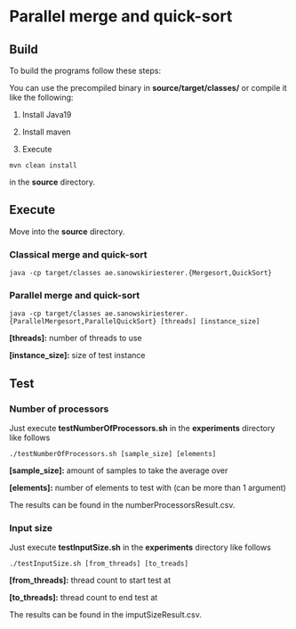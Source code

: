# Parallel merge and quick-sort

## Build

To build the programs follow these steps:

You can use the precompiled binary in **source/target/classes/** or compile it like the following:

1. Install Java19

2. Install maven

2. Execute 
```
mvn clean install
```

in the **source** directory.


## Execute

Move into the **source** directory.

### Classical merge and quick-sort

    java -cp target/classes ae.sanowskiriesterer.{Mergesort,QuickSort}

### Parallel merge and quick-sort

    java -cp target/classes ae.sanowskiriesterer.{ParallelMergesort,ParallelQuickSort} [threads] [instance_size]

**[threads]:** number of threads to use

**[instance_size]:** size of test instance

## Test

### Number of processors

Just execute **testNumberOfProcessors.sh** in the **experiments** directory like follows

    ./testNumberOfProcessors.sh [sample_size] [elements]

**[sample_size]:** amount of samples to take the average over

**[elements]:** number of elements to test with (can be more than 1 argument)

The results can be found in the numberProcessorsResult.csv.

### Input size

Just execute **testInputSize.sh** in the **experiments** directory like follows

    ./testInputSize.sh [from_threads] [to_treads]

**[from_threads]:** thread count to start test at

**[to_threads]:** thread count to end test at

The results can be found in the imputSizeResult.csv.

